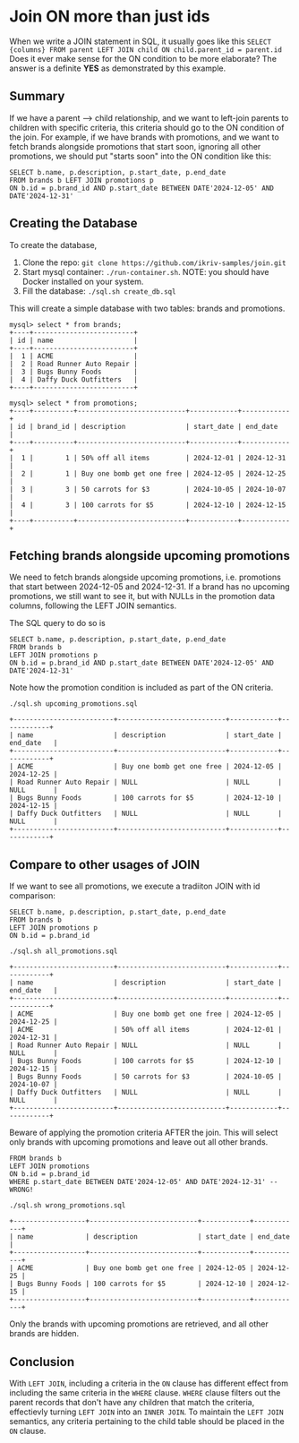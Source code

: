 # Join ON more than just ids
When we write a JOIN statement in SQL, it usually goes like this
`SELECT {columns} FROM parent LEFT JOIN child ON child.parent_id = parent.id`
Does it ever make sense for the ON condition to be more elaborate? The answer is a definite **YES** as demonstrated by this example.

## Summary
If we have a parent --> child relationship, and we want to left-join parents to children with specific criteria, this criteria should
go to the ON condition of the join. For example, if we have brands with promotions, and we want to fetch brands alongside promotions that start soon, ignoring all other promotions, we should put "starts soon" into the ON condition like this:

```
SELECT b.name, p.description, p.start_date, p.end_date
FROM brands b LEFT JOIN promotions p 
ON b.id = p.brand_id AND p.start_date BETWEEN DATE'2024-12-05' AND DATE'2024-12-31'
```

## Creating the Database

To create the database, 
1. Clone the repo: `git clone https://github.com/ikriv-samples/join.git`
2. Start mysql container: `./run-container.sh`. NOTE: you should have Docker installed on your system.
3. Fill the database: `./sql.sh create_db.sql`

This will create a simple database with two tables: brands and promotions.
```
mysql> select * from brands;
+----+-------------------------+
| id | name                    |
+----+-------------------------+
|  1 | ACME                    |
|  2 | Road Runner Auto Repair |
|  3 | Bugs Bunny Foods        |
|  4 | Daffy Duck Outfitters   |
+----+-------------------------+
```

```
mysql> select * from promotions;
+----+----------+---------------------------+------------+------------+
| id | brand_id | description               | start_date | end_date   |
+----+----------+---------------------------+------------+------------+
|  1 |        1 | 50% off all items         | 2024-12-01 | 2024-12-31 |
|  2 |        1 | Buy one bomb get one free | 2024-12-05 | 2024-12-25 |
|  3 |        3 | 50 carrots for $3         | 2024-10-05 | 2024-10-07 |
|  4 |        3 | 100 carrots for $5        | 2024-12-10 | 2024-12-15 |
+----+----------+---------------------------+------------+------------+
```

## Fetching brands alongside upcoming promotions

We need to fetch brands alongside upcoming promotions, i.e. promotions that start between 2024-12-05 and 2024-12-31. If a brand has no upcoming promotions, we still want to see it, but with NULLs in the promotion data columns, following the LEFT JOIN semantics.

The SQL query to do so is

```
SELECT b.name, p.description, p.start_date, p.end_date
FROM brands b
LEFT JOIN promotions p 
ON b.id = p.brand_id AND p.start_date BETWEEN DATE'2024-12-05' AND DATE'2024-12-31'
```

Note how the promotion condition is included as part of the ON criteria. 

`./sql.sh upcoming_promotions.sql`
```
+-------------------------+---------------------------+------------+------------+
| name                    | description               | start_date | end_date   |
+-------------------------+---------------------------+------------+------------+
| ACME                    | Buy one bomb get one free | 2024-12-05 | 2024-12-25 |
| Road Runner Auto Repair | NULL                      | NULL       | NULL       |
| Bugs Bunny Foods        | 100 carrots for $5        | 2024-12-10 | 2024-12-15 |
| Daffy Duck Outfitters   | NULL                      | NULL       | NULL       |
+-------------------------+---------------------------+------------+------------+
```
## Compare to other usages of JOIN
If we want to see all promotions, we execute a tradiiton JOIN with id comparison:

```
SELECT b.name, p.description, p.start_date, p.end_date
FROM brands b
LEFT JOIN promotions p
ON b.id = p.brand_id
```

`./sql.sh all_promotions.sql`
```
+-------------------------+---------------------------+------------+------------+
| name                    | description               | start_date | end_date   |
+-------------------------+---------------------------+------------+------------+
| ACME                    | Buy one bomb get one free | 2024-12-05 | 2024-12-25 |
| ACME                    | 50% off all items         | 2024-12-01 | 2024-12-31 |
| Road Runner Auto Repair | NULL                      | NULL       | NULL       |
| Bugs Bunny Foods        | 100 carrots for $5        | 2024-12-10 | 2024-12-15 |
| Bugs Bunny Foods        | 50 carrots for $3         | 2024-10-05 | 2024-10-07 |
| Daffy Duck Outfitters   | NULL                      | NULL       | NULL       |
+-------------------------+---------------------------+------------+------------+
```

Beware of applying the promotion criteria AFTER the join. This will select only brands with upcoming promotions and leave out all other brands.

```
FROM brands b
LEFT JOIN promotions
ON b.id = p.brand_id
WHERE p.start_date BETWEEN DATE'2024-12-05' AND DATE'2024-12-31' -- WRONG!
```

`./sql.sh wrong_promotions.sql`
```
+------------------+---------------------------+------------+------------+
| name             | description               | start_date | end_date   |
+------------------+---------------------------+------------+------------+
| ACME             | Buy one bomb get one free | 2024-12-05 | 2024-12-25 |
| Bugs Bunny Foods | 100 carrots for $5        | 2024-12-10 | 2024-12-15 |
+------------------+---------------------------+------------+------------+
```

Only the brands with upcoming promotions are retrieved, and all other brands are hidden.

## Conclusion
With `LEFT JOIN`, including a criteria in the `ON` clause has different effect from including the same criteria in the `WHERE` clause. `WHERE` clause filters out the parent records that don't have any children that match the criteria, effectievly turning `LEFT JOIN` into an `INNER JOIN`. To maintain the `LEFT JOIN` semantics, any criteria pertaining to the child table should be placed in the `ON` clause.

